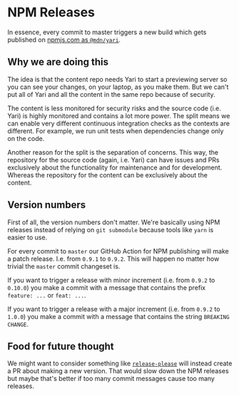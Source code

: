 # NPM Releases

In essence, every commit to master triggers a new build which gets
published on [npmjs.com as
`@mdn/yari`](https://www.npmjs.com/package/@mdn/yari).

## Why we are doing this

The idea is that the content repo needs Yari to start a previewing
server so you can see your changes, on your laptop, as you make them.
But we can't put all of Yari and all the content in the same repo
because of security.

The content is less monitored for security risks and the source code
(i.e. Yari) is highly monitored and contains a lot more power. The
split means we can enable very different continuous integration checks
as the contexts are different. For example, we run unit tests when
dependencies change only on the code.

Another reason for the split is the separation of concerns. This way,
the repository for the source code (again, i.e. Yari) can have issues
and PRs exclusively about the functionality for maintenance and for
development. Whereas the repository for the content can be exclusively
about the content.

## Version numbers

First of all, the version numbers don't matter. We're basically using NPM
releases instead of relying on `git submodule` because tools like
`yarn` is easier to use.

For every commit to `master` our GitHub Action for NPM publishing will
make a patch release. I.e. from `0.9.1` to `0.9.2`. This will happen no
matter how trivial the `master` commit changeset is.

If you want to trigger a release with minor increment (i.e. from `0.9.2`
to `0.10.0`) you make a commit with a message that contains the
prefix `feature: ...` or `feat: ...`.

If you want to trigger a release with a major increment (i.e. from
`0.9.2` to `1.0.0`) you make a commit with a message that contains the
string `BREAKING CHANGE`.

## Food for future thought

We might want to consider something like
[`release-please`](https://github.com/googleapis/release-please)
will instead create a PR about making a new version. That would slow
down the NPM releases but maybe that's better if too many commit messages
cause too many releases.
